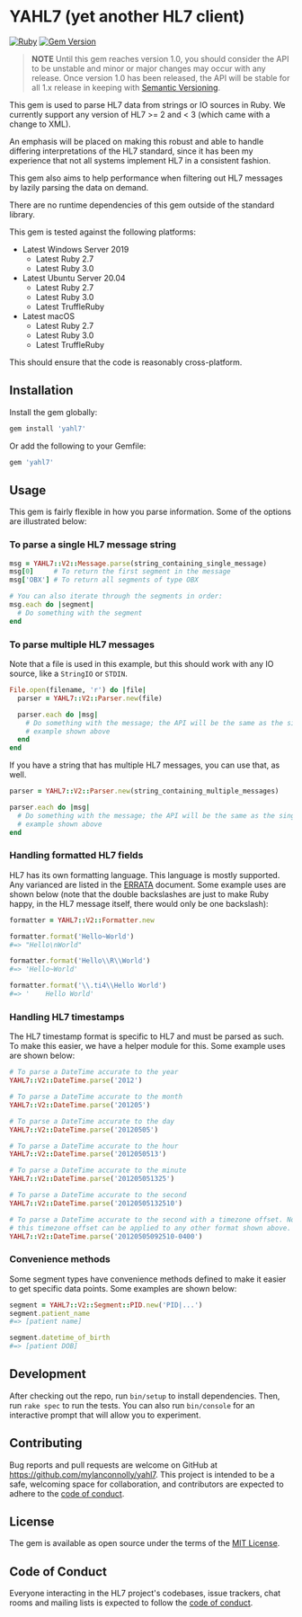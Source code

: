 # YAHL7 (yet another HL7 client)

[![Ruby](https://github.com/mylanconnolly/yahl7/actions/workflows/main.yml/badge.svg?branch=main)](https://github.com/mylanconnolly/yahl7/actions/workflows/main.yml)
[![Gem Version](https://badge.fury.io/rb/yahl7.svg)](https://badge.fury.io/rb/yahl7)

> **NOTE** Until this gem reaches version 1.0, you should consider the API to be
> unstable and minor or major changes may occur with any release. Once version
> 1.0 has been released, the API will be stable for all 1.x release in keeping
> with [Semantic Versioning](https://semver.org/).

This gem is used to parse HL7 data from strings or IO sources in Ruby. We
currently support any version of HL7 >= 2 and < 3 (which came with a change to
XML).

An emphasis will be placed on making this robust and able to handle differing
interpretations of the HL7 standard, since it has been my experience that not
all systems implement HL7 in a consistent fashion.

This gem also aims to help performance when filtering out HL7 messages by lazily
parsing the data on demand.

There are no runtime dependencies of this gem outside of the standard library.

This gem is tested against the following platforms:

- Latest Windows Server 2019
  - Latest Ruby 2.7
  - Latest Ruby 3.0
- Latest Ubuntu Server 20.04
  - Latest Ruby 2.7
  - Latest Ruby 3.0
  - Latest TruffleRuby
- Latest macOS
  - Latest Ruby 2.7
  - Latest Ruby 3.0
  - Latest TruffleRuby

This should ensure that the code is reasonably cross-platform.

## Installation

Install the gem globally:

```bash
gem install 'yahl7'
```

Or add the following to your Gemfile:

```ruby
gem 'yahl7'
```

## Usage

This gem is fairly flexible in how you parse information. Some of the options
are illustrated below:

### To parse a single HL7 message string

```ruby
msg = YAHL7::V2::Message.parse(string_containing_single_message)
msg[0]     # To return the first segment in the message
msg['OBX'] # To return all segments of type OBX

# You can also iterate through the segments in order:
msg.each do |segment|
  # Do something with the segment
end
```

### To parse multiple HL7 messages

Note that a file is used in this example, but this should work with any IO
source, like a `StringIO` or `STDIN`.

```ruby
File.open(filename, 'r') do |file|
  parser = YAHL7::V2::Parser.new(file)

  parser.each do |msg|
    # Do something with the message; the API will be the same as the single HL7
    # example shown above
  end
end
```

If you have a string that has multiple HL7 messages, you can use that, as well.

```ruby
parser = YAHL7::V2::Parser.new(string_containing_multiple_messages)

parser.each do |msg|
  # Do something with the message; the API will be the same as the single HL7
  # example shown above
end
```

### Handling formatted HL7 fields

HL7 has its own formatting language. This language is mostly supported. Any
varianced are listed in the [ERRATA](ERRATA.md) document. Some example uses are
shown below (note that the double backslashes are just to make Ruby happy, in
the HL7 message itself, there would only be one backslash):

```ruby
formatter = YAHL7::V2::Formatter.new

formatter.format('Hello~World')
#=> "Hello\nWorld"

formatter.format('Hello\\R\\World')
#=> 'Hello~World'

formatter.format('\\.ti4\\Hello World')
#=> '    Hello World'
```

### Handling HL7 timestamps

The HL7 timestamp format is specific to HL7 and must be parsed as such. To make
this easier, we have a helper module for this. Some example uses are shown
below:

```ruby
# To parse a DateTime accurate to the year
YAHL7::V2::DateTime.parse('2012')

# To parse a DateTime accurate to the month
YAHL7::V2::DateTime.parse('201205')

# To parse a DateTime accurate to the day
YAHL7::V2::DateTime.parse('20120505')

# To parse a DateTime accurate to the hour
YAHL7::V2::DateTime.parse('2012050513')

# To parse a DateTime accurate to the minute
YAHL7::V2::DateTime.parse('201205051325')

# To parse a DateTime accurate to the second
YAHL7::V2::DateTime.parse('20120505132510')

# To parse a DateTime accurate to the second with a timezone offset. Note that
# this timezone offset can be applied to any other format shown above.
YAHL7::V2::DateTime.parse('20120505092510-0400')
```

### Convenience methods

Some segment types have convenience methods defined to make it easier to get
specific data points. Some examples are shown below:

```ruby
segment = YAHL7::V2::Segment::PID.new('PID|...')
segment.patient_name
#=> [patient name]

segment.datetime_of_birth
#=> [patient DOB]
```

## Development

After checking out the repo, run `bin/setup` to install dependencies. Then, run
`rake spec` to run the tests. You can also run `bin/console` for an interactive
prompt that will allow you to experiment.

## Contributing

Bug reports and pull requests are welcome on GitHub at
https://github.com/mylanconnolly/yahl7. This project is intended to be a
safe, welcoming space for collaboration, and contributors are expected to adhere
to the
[code of conduct](https://github.com/mylanconnolly/yahl7/blob/main/CODE_OF_CONDUCT.md).

## License

The gem is available as open source under the terms of the
[MIT License](https://opensource.org/licenses/MIT).

## Code of Conduct

Everyone interacting in the HL7 project's codebases, issue trackers, chat rooms
and mailing lists is expected to follow the
[code of conduct](https://github.com/mylanconnolly/yahl7/blob/main/CODE_OF_CONDUCT.md).
